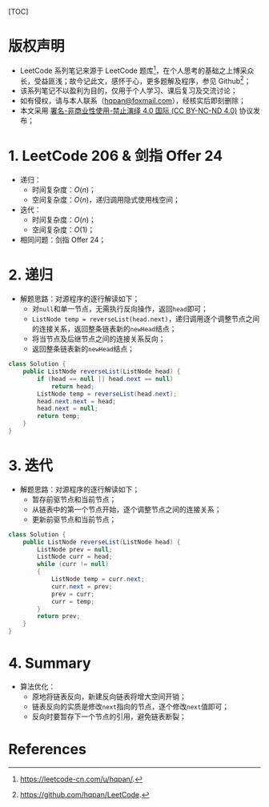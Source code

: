 [TOC]

# 版权声明
- LeetCode 系列笔记来源于 LeetCode 题库[^1]，在个人思考的基础之上博采众长，受益匪浅；故今记此文，感怀于心，更多题解及程序，参见 Github[^2]；
- 该系列笔记不以盈利为目的，仅用于个人学习、课后复习及交流讨论；
- 如有侵权，请与本人联系（hqpan@foxmail.com），经核实后即刻删除；
- 本文采用 [署名-非商业性使用-禁止演绎 4.0 国际 (CC BY-NC-ND 4.0)](https://creativecommons.org/licenses/by-nc-nd/4.0/deed.zh) 协议发布；


# 1. LeetCode 206 & 剑指 Offer 24
- 递归：
  - 时间复杂度：$O(n)$；
  - 空间复杂度：$O(n)$，递归调用隐式使用栈空间；
- 迭代：
  - 时间复杂度：$O(n)$；
  - 空间复杂度：$O(1)$；
- 相同问题：剑指 Offer 24；

# 2. 递归
- 解题思路：对源程序的逐行解读如下；
  - 对`null`和单一节点，无需执行反向操作，返回`head`即可；
  - `ListNode temp = reverseList(head.next)`，递归调用逐个调整节点之间的连接关系，返回整条链表新的`newHead`结点；
  - 将当节点及后继节点之间的连接关系反向；
  - 返回整条链表新的`newHead`结点；

```java
class Solution {
    public ListNode reverseList(ListNode head) {
        if (head == null || head.next == null)
            return head;
        ListNode temp = reverseList(head.next);
        head.next.next = head;
        head.next = null;
        return temp;
    }
}
```

# 3. 迭代
- 解题思路：对源程序的逐行解读如下；
  - 暂存前驱节点和当前节点；
  - 从链表中的第一个节点开始，逐个调整节点之间的连接关系；
  - 更新前驱节点和当前节点；

```java
class Solution {
    public ListNode reverseList(ListNode head) {
        ListNode prev = null;
        ListNode curr = head;
        while (curr != null)
        {
            ListNode temp = curr.next;
            curr.next = prev;
            prev = curr;
            curr = temp;
        }
        return prev;
    }
}
```



# 4. Summary

- 算法优化：
  - 原地将链表反向，新建反向链表将增大空间开销；
  - 链表反向的实质是修改`next`指向的节点，逐个修改`next`值即可；
  - 反向时要暂存下一个节点的引用，避免链表断裂；



# References

[^1]: https://leetcode-cn.com/u/hqpan/.
[^2]: https://github.com/hqpan/LeetCode.